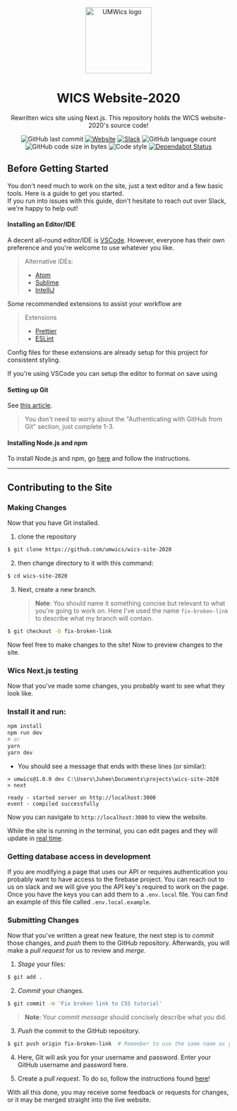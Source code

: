 <p align="center">
    <a href="https://umwics.vercel.app" rel="noopener" target="_blank">
        <img width="150" src="https://umwics.vercel.app/img/umwics-logo.png" alt="UMWics logo" />
    </a>
</p>

<h1 align="center">WICS Website-2020</h1>

<div align="center">
Rewritten wics site using Next.js.
This repository holds the WICS website-2020's source code!

![GitHub last commit](https://img.shields.io/github/last-commit/umwics/wics-site-2020)
[![Website](https://img.shields.io/website/https/umwics.vercel.app?down_color=red&down_message=down&up_message=up)](https://umwics.vercel.app)
[![Slack](https://img.shields.io/badge/slack-umwics-green.svg?style=flat-square)](https://umwics.slack.com)
![GitHub language count](https://img.shields.io/github/languages/count/umwics/wics-site-2020)
![GitHub code size in bytes](https://img.shields.io/github/languages/code-size/umwics/wics-site-2020)
![Code style](https://img.shields.io/badge/code_style-prettier-ff69b4.svg)
[![Dependabot Status](https://api.dependabot.com/badges/status?host=github&repo=umwics/wics-site-2020)](https://dependabot.com)

</div>

## Before Getting Started

You don't need much to work on the site, just a text editor and a few basic tools.
Here is a guide to get you started.  
If you run into issues with this guide, don't hesitate to reach out over Slack, we're happy to help out!

#### Installing an Editor/IDE

A decent all-round editor/IDE is [VSCode](https://code.visualstudio.com/).
However, everyone has their own preference and you're welcome to use whatever you like.

> Alternative IDEs:
>
> -   [Atom](https://atom.io/)
> -   [Sublime](https://www.sublimetext.com/)
> -   [IntelliJ](https://www.jetbrains.com/idea/download/)

Some recommended extensions to assist your workflow are

> Extensions
>
> -   [Prettier](https://prettier.io/docs/en/editors.html)
> -   [ESLint](https://eslint.org/docs/user-guide/integrations)

Config files for these extensions are already setup for this project for consistent styling.

If you're using VSCode you can setup the editor to format on save using

#### Setting up Git

See [this article](https://help.github.com/articles/set-up-git/).

> You don't need to worry about the "Authenticating with GitHub from Git" section, just complete 1-3.

#### Installing Node.js and npm

To install Node.js and npm, go [here](https://nodejs.org) and follow the instructions.

---

## Contributing to the Site

### Making Changes

Now that you have Git installed.

1. clone the repository

```sh
$ git clone https://github.com/umwics/wics-site-2020
```

2. then change directory to it with this command:

```sh
$ cd wics-site-2020
```

3. Next, create a new branch.
    > **Note**: You should name it something concise but relevant to what you're going to work on.
    > Here I've used the name `fix-broken-link` to describe what my branch will contain.

```sh
$ git checkout -b fix-broken-link
```

Now feel free to make changes to the site! Now to preview changes to the site.

### Wics Next.js testing

Now that you've made some changes, you probably want to see what they look like.

### Install it and run:

```bash
npm install
npm run dev
# or
yarn
yarn dev
```

-   You should see a message that ends with these lines (or similar):

```
> umwics@1.0.0 dev C:\Users\Juhee\Documents\projects\wics-site-2020
> next

ready - started server on http://localhost:3000
event - compiled successfully
```

Now you can navigate to `http://localhost:3000` to view the website.

While the site is running in the terminal, you can edit pages and they will update in [real time](https://nextjs.org/docs/basic-features/fast-refresh).

### Getting database access in development

If you are modifying a page that uses our API or requires authentication you probably want to have access to the firebase project.
You can reach out to us on slack and we will give you the API key's required to work on the page. Once you have the keys you can add
them to a `.env.local` file. You can find an example of this file called `.env.local.example`.

### Submitting Changes

Now that you've written a great new feature, the next step is to _commit_ those changes, and _push_ them to the GitHub repository.
Afterwards, you will make a _pull request_ for us to review and _merge_.

1. _Stage_ your files:

```sh
$ git add .
```

2. _Commit_ your changes.

```sh
$ git commit -m 'Fix broken link to CSS tutorial'
```

> **Note**: Your _commit message_ should concisely describe what you did.

3. _Push_ the commit to the GitHub repository.

```sh
$ git push origin fix-broken-link  # Remember to use the same name as your own branch!
```

4. Here, Git will ask you for your username and password.
   Enter your GitHub username and password here.

5. Create a _pull request_.
   To do so, follow the instructions found [here](https://help.github.com/articles/creating-a-pull-request/)!

With all this done, you may receive some feedback or requests for changes, or it may be merged straight into the live website.
